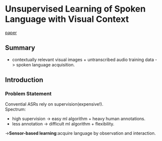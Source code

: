 # Unsupervised Learning of Spoken Language with Visual Context

[paper](https://papers.nips.cc/paper/6186-unsupervised-learning-of-spoken-language-with-visual-context.pdf)

## Summary
* contextually relevant visual images + untranscribed audio training data -> spoken language acquisition.  

## Introduction
### Problem Statement
Convential ASRs rely on supervision(expensive!).  
Spectrum:  
* high supervision -> easy ml algorithm + heavy human annotations.  
* less annotation -> difficult ml algorithm + flexibility.  
  
->**Sensor-based learning**:acquire language by observation and interaction.  
